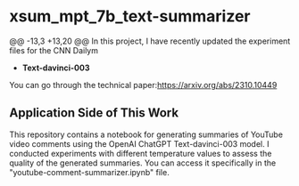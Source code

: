 # xsum_mpt_7b_text-summarizer

@@ -13,3 +13,20 @@ In this project, I have recently updated the experiment files for the CNN Dailym
- **Text-davinci-003**

You can go through the technical paper:https://arxiv.org/abs/2310.10449


## Application Side of This Work

This repository contains a notebook for generating summaries of YouTube video comments using the OpenAI ChatGPT Text-davinci-003 model. I conducted experiments with different temperature values to assess the quality of the generated summaries. You can access it specifically in the "youtube-comment-summarizer.ipynb" file.


